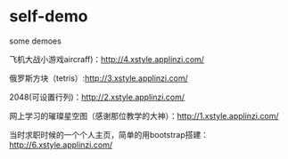 # self-demo
some demoes 

飞机大战小游戏aircraff)：http://4.xstyle.applinzi.com/

俄罗斯方块（tetris）:http://3.xstyle.applinzi.com/

2048(可设置行列)：http://2.xstyle.applinzi.com/

网上学习的璀璨星空图（感谢那位教学的大神）：http://1.xstyle.applinzi.com/

当时求职时候的一个个人主页，简单的用bootstrap搭建：http://6.xstyle.applinzi.com/

